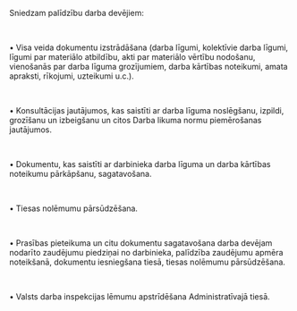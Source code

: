 Sniedzam palīdzību darba devējiem:

<br/>

• Visa veida dokumentu izstrādāšana (darba līgumi, kolektīvie darba līgumi, līgumi par materiālo atbildību, akti par materiālo vērtību nodošanu, vienošanās par darba līguma grozījumiem, darba kārtības noteikumi, amata apraksti, rīkojumi, uzteikumi u.c.).

<br/>

• Konsultācijas jautājumos, kas saistīti ar darba līguma noslēgšanu, izpildi, grozīšanu un izbeigšanu un citos Darba likuma normu piemērošanas jautājumos.

<br/>

• Dokumentu, kas saistīti ar darbinieka darba līguma un darba kārtības noteikumu pārkāpšanu, sagatavošana.

<br/>

• Tiesas nolēmumu pārsūdzēšana.

<br/>

• Prasības pieteikuma un citu dokumentu sagatavošana darba devējam nodarīto zaudējumu piedziņai no darbinieka, palīdzība zaudējumu apmēra noteikšanā, dokumentu iesniegšana tiesā, tiesas nolēmumu pārsūdzēšana.

<br/>

• Valsts darba inspekcijas lēmumu apstrīdēšana Administratīvajā tiesā.

